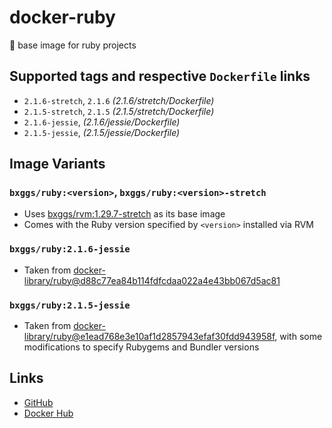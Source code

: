 # docker-ruby

💎 base image for ruby projects

## Supported tags and respective `Dockerfile` links

* `2.1.6-stretch`, `2.1.6` _(2.1.6/stretch/Dockerfile)_
* `2.1.5-stretch`, `2.1.5` _(2.1.5/stretch/Dockerfile)_
* `2.1.6-jessie`, _(2.1.6/jessie/Dockerfile)_
* `2.1.5-jessie`, _(2.1.5/jessie/Dockerfile)_

## Image Variants

### `bxggs/ruby:<version>`, `bxggs/ruby:<version>-stretch`

* Uses [bxggs/rvm:1.29.7-stretch][docker-rvm] as its base image
* Comes with the Ruby version specified by `<version>` installed via RVM

### `bxggs/ruby:2.1.6-jessie`

* Taken from [docker-library/ruby@d88c77ea84b114fdfcdaa022a4e43bb067d5ac81][docker-libary-ruby-216]

### `bxggs/ruby:2.1.5-jessie`

* Taken from [docker-library/ruby@e1ead768e3e10af1d2857943efaf30fdd943958f][docker-libary-ruby-215], with some modifications to specify Rubygems and Bundler versions

## Links

* [GitHub][github]
* [Docker Hub][dockerhub]

[docker-rvm]: https://hub.docker.com/r/bxggs/rvm
[docker-libary-ruby-216]: https://github.com/docker-library/ruby/commit/d88c77ea84b114fdfcdaa022a4e43bb067d5ac81
[docker-libary-ruby-215]: https://github.com/docker-library/ruby/commit/e1ead768e3e10af1d2857943efaf30fdd943958f
[github]: https://github.com/b-ggs/docker-ruby
[dockerhub]: https://hub.docker.com/r/bxggs/ruby
